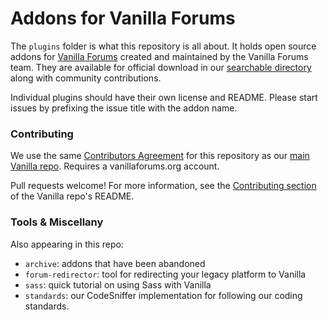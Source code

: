 Addons for Vanilla Forums 
=======

The `plugins` folder is what this repository is all about. It holds open source addons for [Vanilla Forums](http://vanillaforums.com/) created and maintained by the Vanilla Forums team. They are available for official download in our [searchable directory](http://vanillaforums.org/addons) along with community contributions. 

Individual plugins should have their own license and README. Please start issues by prefixing the issue title with the addon name.

### Contributing

We use the same [Contributors Agreement](http://vanillaforums.org/contributors) for this repository as our [main Vanilla repo](https://github.com/vanilla/vanilla). Requires a vanillaforums.org account.

Pull requests welcome! For more information, see the [Contributing section](https://github.com/vanilla/vanilla#contributing) of the Vanilla repo's README.

### Tools & Miscellany

Also appearing in this repo:

* `archive`: addons that have been abandoned
* `forum-redirector`: tool for redirecting your legacy platform to Vanilla
* `sass`: quick tutorial on using Sass with Vanilla
* `standards`: our CodeSniffer implementation for following our coding standards.

